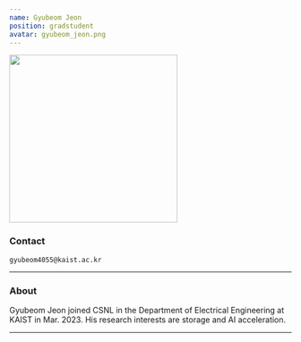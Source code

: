 ```yaml
---
name: Gyubeom Jeon
position: gradstudent
avatar: gyubeom_jeon.png
---
```


<img width="300" src="{{site.baseurl}}/images/people/{{page.avatar}}" data-action="zoom">


### Contact

<i class="fa fa-envelope-o"></i>`gyubeom4055@kaist.ac.kr`<br>

<hr>

### About

Gyubeom Jeon joined CSNL in the Department of Electrical Engineering at KAIST in Mar. 2023. His research interests are storage and AI acceleration.
<hr>